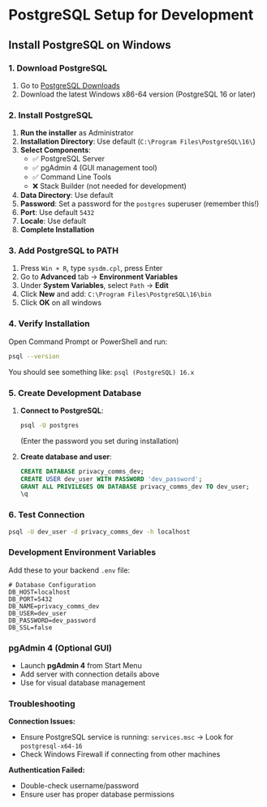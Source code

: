 # PostgreSQL Setup for Development

## Install PostgreSQL on Windows

### 1. Download PostgreSQL

1. Go to [PostgreSQL Downloads](https://www.enterprisedb.com/downloads/postgres-postgresql-downloads)
2. Download the latest Windows x86-64 version (PostgreSQL 16 or later)

### 2. Install PostgreSQL

1. **Run the installer** as Administrator
2. **Installation Directory**: Use default (`C:\Program Files\PostgreSQL\16\`)
3. **Select Components**:
   - ✅ PostgreSQL Server
   - ✅ pgAdmin 4 (GUI management tool)
   - ✅ Command Line Tools
   - ❌ Stack Builder (not needed for development)
4. **Data Directory**: Use default
5. **Password**: Set a password for the `postgres` superuser (remember this!)
6. **Port**: Use default `5432`
7. **Locale**: Use default
8. **Complete Installation**

### 3. Add PostgreSQL to PATH

1. Press `Win + R`, type `sysdm.cpl`, press Enter
2. Go to **Advanced** tab → **Environment Variables**
3. Under **System Variables**, select `Path` → **Edit**
4. Click **New** and add: `C:\Program Files\PostgreSQL\16\bin`
5. Click **OK** on all windows

### 4. Verify Installation

Open Command Prompt or PowerShell and run:
```bash
psql --version
```

You should see something like: `psql (PostgreSQL) 16.x`

### 5. Create Development Database

1. **Connect to PostgreSQL**:
   ```bash
   psql -U postgres
   ```
   (Enter the password you set during installation)

2. **Create database and user**:
   ```sql
   CREATE DATABASE privacy_comms_dev;
   CREATE USER dev_user WITH PASSWORD 'dev_password';
   GRANT ALL PRIVILEGES ON DATABASE privacy_comms_dev TO dev_user;
   \q
   ```

### 6. Test Connection

```bash
psql -U dev_user -d privacy_comms_dev -h localhost
```

### Development Environment Variables

Add these to your backend `.env` file:
```env
# Database Configuration
DB_HOST=localhost
DB_PORT=5432
DB_NAME=privacy_comms_dev
DB_USER=dev_user
DB_PASSWORD=dev_password
DB_SSL=false
```

### pgAdmin 4 (Optional GUI)

- Launch **pgAdmin 4** from Start Menu
- Add server with connection details above
- Use for visual database management

### Troubleshooting

**Connection Issues:**
- Ensure PostgreSQL service is running: `services.msc` → Look for `postgresql-x64-16`
- Check Windows Firewall if connecting from other machines

**Authentication Failed:**
- Double-check username/password
- Ensure user has proper database permissions 